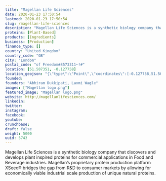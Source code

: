 ```yaml
---
title: "Magellan Life Sciences"
date: 2020-01-23 17:50:54
lastmod: 2020-01-23 17:50:54
slug: /magellan-life-sciences
description: "Magellan Life Sciences is a synthetic biology company that discovers and develops plant inspired proteins for commercial applications in Food and Beverage industries. Magellan’s proprietary protein production platform XSeed® bridges the gap from R&D to consumer markets by allowing for economically viable industrial scale production of unique natural proteins."
proteins: [Plant-Based]
products: [Ingredients]
business: [Production]
finance_type: []
country: "United Kingdom"
country_code: "GB"
city: "London"
postal_code: "of Freedom#8573311~!#"
location: [51.507351, -0.127758]
location_geojson: "{\"type\":\"Point\",\"coordinates\":[-0.127758,51.507351]}"
founded: 
founders: "Abhiram Dukkipati, Laxmi Wagle"
images: ["Magellan logo.png"]
featured_image: "Magellan logo.png"
website: http://magellanlifesciences.com/
linkedin: 
twitter: 
instagram: 
facebook: 
youtube: 
crunchbase: 
draft: false
weight: 5000
uuid: 5743
---
```

Magellan Life Sciences is a synthetic biology company that discovers and develops plant inspired proteins for commercial applications in Food and Beverage industries. Magellan’s proprietary protein production platform XSeed® bridges the gap from R&D to consumer markets by allowing for economically viable industrial scale production of unique natural proteins.
